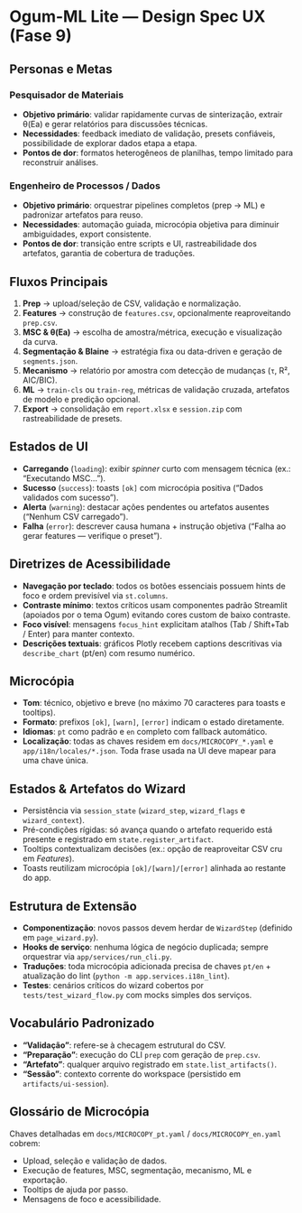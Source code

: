# Ogum-ML Lite — Design Spec UX (Fase 9)

## Personas e Metas

### Pesquisador de Materiais
- **Objetivo primário**: validar rapidamente curvas de sinterização, extrair θ(Ea) e gerar relatórios para discussões técnicas.
- **Necessidades**: feedback imediato de validação, presets confiáveis, possibilidade de explorar dados etapa a etapa.
- **Pontos de dor**: formatos heterogêneos de planilhas, tempo limitado para reconstruir análises.

### Engenheiro de Processos / Dados
- **Objetivo primário**: orquestrar pipelines completos (prep → ML) e padronizar artefatos para reuso.
- **Necessidades**: automação guiada, microcópia objetiva para diminuir ambiguidades, export consistente.
- **Pontos de dor**: transição entre scripts e UI, rastreabilidade dos artefatos, garantia de cobertura de traduções.

## Fluxos Principais
1. **Prep** → upload/seleção de CSV, validação e normalização.
2. **Features** → construção de `features.csv`, opcionalmente reaproveitando `prep.csv`.
3. **MSC & θ(Ea)** → escolha de amostra/métrica, execução e visualização da curva.
4. **Segmentação & Blaine** → estratégia fixa ou data-driven e geração de `segments.json`.
5. **Mecanismo** → relatório por amostra com detecção de mudanças (`τ`, R², AIC/BIC).
6. **ML** → `train-cls` ou `train-reg`, métricas de validação cruzada, artefatos de modelo e predição opcional.
7. **Export** → consolidação em `report.xlsx` e `session.zip` com rastreabilidade de presets.

## Estados de UI
- **Carregando** (`loading`): exibir *spinner* curto com mensagem técnica (ex.: “Executando MSC…”).
- **Sucesso** (`success`): toasts `[ok]` com microcópia positiva (“Dados validados com sucesso”).
- **Alerta** (`warning`): destacar ações pendentes ou artefatos ausentes (“Nenhum CSV carregado”).
- **Falha** (`error`): descrever causa humana + instrução objetiva (“Falha ao gerar features — verifique o preset”).

## Diretrizes de Acessibilidade
- **Navegação por teclado**: todos os botões essenciais possuem hints de foco e ordem previsível via `st.columns`.
- **Contraste mínimo**: textos críticos usam componentes padrão Streamlit (apoiados por o tema Ogum) evitando cores custom de baixo contraste.
- **Foco visível**: mensagens `focus_hint` explicitam atalhos (Tab / Shift+Tab / Enter) para manter contexto.
- **Descrições textuais**: gráficos Plotly recebem captions descritivas via `describe_chart` (pt/en) com resumo numérico.

## Microcópia
- **Tom**: técnico, objetivo e breve (no máximo 70 caracteres para toasts e tooltips).
- **Formato**: prefixos `[ok]`, `[warn]`, `[error]` indicam o estado diretamente.
- **Idiomas**: `pt` como padrão e `en` completo com fallback automático.
- **Localização**: todas as chaves residem em `docs/MICROCOPY_*.yaml` e `app/i18n/locales/*.json`. Toda frase usada na UI deve mapear para uma chave única.

## Estados & Artefatos do Wizard
- Persistência via `session_state` (`wizard_step`, `wizard_flags` e `wizard_context`).
- Pré-condições rígidas: só avança quando o artefato requerido está presente e registrado em `state.register_artifact`.
- Tooltips contextualizam decisões (ex.: opção de reaproveitar CSV cru em *Features*).
- Toasts reutilizam microcópia `[ok]/[warn]/[error]` alinhada ao restante do app.

## Estrutura de Extensão
- **Componentização**: novos passos devem herdar de `WizardStep` (definido em `page_wizard.py`).
- **Hooks de serviço**: nenhuma lógica de negócio duplicada; sempre orquestrar via `app/services/run_cli.py`.
- **Traduções**: toda microcópia adicionada precisa de chaves `pt/en` + atualização do lint (`python -m app.services.i18n_lint`).
- **Testes**: cenários críticos do wizard cobertos por `tests/test_wizard_flow.py` com mocks simples dos serviços.

## Vocabulário Padronizado
- **“Validação”**: refere-se à checagem estrutural do CSV.
- **“Preparação”**: execução do CLI `prep` com geração de `prep.csv`.
- **“Artefato”**: qualquer arquivo registrado em `state.list_artifacts()`.
- **“Sessão”**: contexto corrente do workspace (persistido em `artifacts/ui-session`).

## Glossário de Microcópia
Chaves detalhadas em `docs/MICROCOPY_pt.yaml` / `docs/MICROCOPY_en.yaml` cobrem:
- Upload, seleção e validação de dados.
- Execução de features, MSC, segmentação, mecanismo, ML e exportação.
- Tooltips de ajuda por passo.
- Mensagens de foco e acessibilidade.
